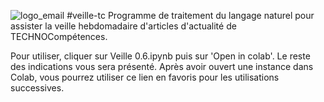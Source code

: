 ![logo_email](https://user-images.githubusercontent.com/27119145/143720240-395fb00f-f178-4db4-87fa-5ebcd078fc2b.png)
#veille-tc
Programme de traitement du langage naturel pour assister la veille hebdomadaire d'articles d'actualité de TECHNOCompétences. 

Pour utiliser, cliquer sur Veille 0.6.ipynb puis sur 'Open in colab'. Le reste des indications vous sera présenté. Après avoir ouvert une instance dans Colab, vous pourrez utiliser ce lien en favoris pour les utilisations successives.

